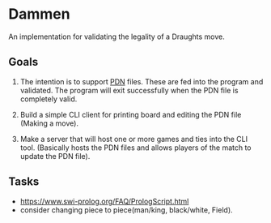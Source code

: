 # Dammen

An implementation for validating the legality of a Draughts move.

## Goals

1. The intention is to support [PDN][1] files. These are fed into the program
   and validated. The program will exit successfully when the PDN file is
   completely valid.

2. Build a simple CLI client for printing board and editing the PDN file
   (Making a move).

3. Make a server that will host one or more games and ties into the CLI tool.
   (Basically hosts the PDN files and allows players of the match to update the
   PDN file).

## Tasks

- https://www.swi-prolog.org/FAQ/PrologScript.html
- consider changing piece to piece(man/king, black/white, Field).

[1]: https://en.wikipedia.org/wiki/Portable_Draughts_Notation
